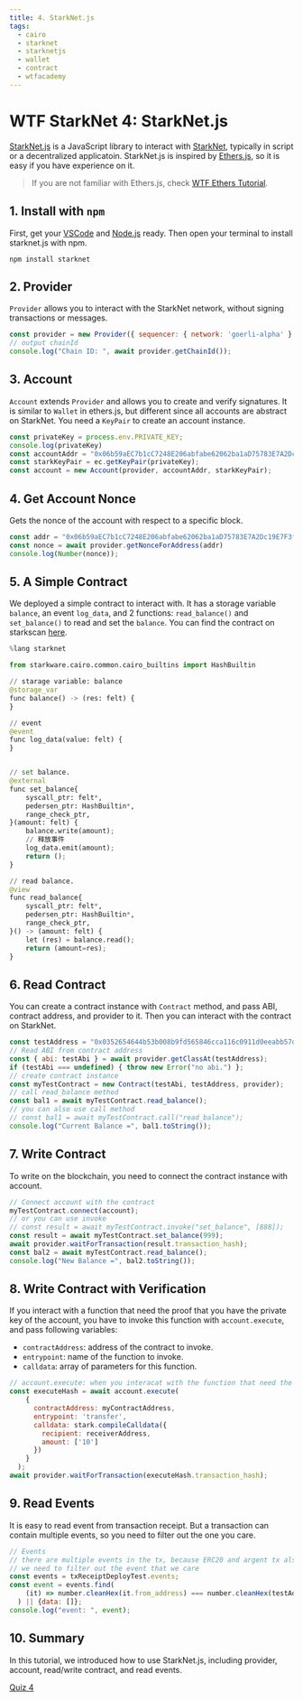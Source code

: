 ```yaml
---
title: 4. StarkNet.js
tags:
  - cairo
  - starknet
  - starknetjs
  - wallet
  - contract
  - wtfacademy
---
```

# WTF StarkNet 4: StarkNet.js

[StarkNet.js](https://www.starknetjs.com/) is a JavaScript library to interact with [StarkNet](https://starknet.io/), typically in script or a decentralized applicatoin. StarkNet.js is inspired by [Ethers.js](https://github.com/ethers-io/ethers.js), so it is easy if you have experience on it. 

> If you are not familiar with Ethers.js, check [WTF Ethers Tutorial](https://github.com/WTFAcademy/WTF-Ethers).

## 1. Install with `npm`

First, get your [VSCode](https://code.visualstudio.com/download) and [Node.js](https://nodejs.org/en/download/) ready. Then open your terminal to install starknet.js with npm.


```shell
npm install starknet
```

## 2. Provider

`Provider` allows you to interact with the StarkNet network, without signing transactions or messages.

```js
const provider = new Provider({ sequencer: { network: 'goerli-alpha' } }) // for testnet 1
// output chainId
console.log("Chain ID: ", await provider.getChainId());
```

## 3. Account

`Account` extends `Provider` and allows you to create and verify signatures. 
It is similar to `Wallet` in ethers.js, but different since all accounts are abstract on StarkNet. You need a `KeyPair` to create an account instance.

```js
const privateKey = process.env.PRIVATE_KEY;
console.log(privateKey)
const accountAddr = "0x06b59aEC7b1cC7248E206abfabe62062ba1aD75783E7A2Dc19E7F3f351Ac3309";
const starkKeyPair = ec.getKeyPair(privateKey);
const account = new Account(provider, accountAddr, starkKeyPair);
```

## 4. Get Account Nonce

Gets the nonce of the account with respect to a specific block.

```js
const addr = "0x06b59aEC7b1cC7248E206abfabe62062ba1aD75783E7A2Dc19E7F3f351Ac3309"
const nonce = await provider.getNonceForAddress(addr)
console.log(Number(nonce));
```

## 5. A Simple Contract

We deployed a simple contract to interact with. It has a storage variable `balance`, an event `log_data`, and 2 functions: `read_balance()` and `set_balance()` to read and set the `balance`. You can find the contract on starkscan [here](https://testnet.starkscan.co/contract/0x05844982dc2e548395fb4fc6e4abd16f893ff1b5baaea80bd8de522f784473ef#overview).

```python
%lang starknet

from starkware.cairo.common.cairo_builtins import HashBuiltin

// starage variable: balance
@storage_var
func balance() -> (res: felt) {
}

// event
@event
func log_data(value: felt) {
}


// set balance.
@external
func set_balance{
    syscall_ptr: felt*,
    pedersen_ptr: HashBuiltin*,
    range_check_ptr,
}(amount: felt) {
    balance.write(amount);
    // 释放事件
    log_data.emit(amount);
    return ();
}

// read balance.
@view
func read_balance{
    syscall_ptr: felt*,
    pedersen_ptr: HashBuiltin*,
    range_check_ptr,
}() -> (amount: felt) {
    let (res) = balance.read();
    return (amount=res);
}
```

## 6. Read Contract

You can create a contract instance with `Contract` method, and pass ABI, contract address, and provider to it. Then you can interact with the contract on StarkNet.

```js
const testAddress = "0x0352654644b53b008b9fd565846cca116c0911d0eeabb57df00b55ed77ad211e";
// Read ABI from contract address
const { abi: testAbi } = await provider.getClassAt(testAddress);
if (testAbi === undefined) { throw new Error("no abi.") };
// create contract instance
const myTestContract = new Contract(testAbi, testAddress, provider);
// call read_balance method
const bal1 = await myTestContract.read_balance();
// you can also use call method
// const bal1 = await myTestContract.call("read_balance");
console.log("Current Balance =", bal1.toString());
```

## 7. Write Contract

To write on the blockchain, you need to connect the contract instance with account.

```js
// Connect account with the contract
myTestContract.connect(account);
// or you can use invoke
// const result = await myTestContract.invoke("set_balance", [888]);
const result = await myTestContract.set_balance(999);
await provider.waitForTransaction(result.transaction_hash);
const bal2 = await myTestContract.read_balance();
console.log("New Balance =", bal2.toString());
```

## 8. Write Contract with Verification

If you interact with a function that need the proof that you have the private key of the account, you have to invoke this function with `account.execute`, and pass following variables:

- `contractAddress`: address of the contract to invoke.
- `entrypoint`: name of the function to invoke.
- `calldata`: array of parameters for this function.


```js
// account.execute: when you interacat with the function that need the proof that you have the private key of the account.
const executeHash = await account.execute(
    {
      contractAddress: myContractAddress,
      entrypoint: 'transfer',
      calldata: stark.compileCalldata({
        recipient: receiverAddress,
        amount: ['10']
      })
    }
  );
await provider.waitForTransaction(executeHash.transaction_hash);
```

## 9. Read Events

It is easy to read event from transaction receipt. But a transaction can contain multiple events, so you need to filter out the one you care.

```js
// Events
// there are multiple events in the tx, because ERC20 and argent tx also emit events.
// we need to filter out the event that we care    
const events = txReceiptDeployTest.events;
const event = events.find(
    (it) => number.cleanHex(it.from_address) === number.cleanHex(testAddress)
  ) || {data: []};
console.log("event: ", event);
```

## 10. Summary

In this tutorial, we introduced how to use StarkNet.js, including provider, account, read/write contract, and read events.

[Quiz 4](https://docs.google.com/forms/d/e/1FAIpQLScenTbrGFFFcsYwmPpDJkiRaD21hVbI6D2k1TLi6Vsyi3HsWg/viewform?usp=sf_link)